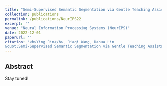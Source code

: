 ```yaml
---
title: "Semi-Supervised Semantic Segmentation via Gentle Teaching Assistant."
collection: publications
permalink: /publications/NeurIPS22
excerpt: ''
venue: "Neural Information Processing Systems (NeurIPS)"
date: 2022-12-01
paperurl: ''
citation: '<b>Ying Jin</b>, Jiaqi Wang, Dahua Lin
&quot;Semi-Supervised Semantic Segmentation via Gentle Teaching Assistant.&quot;.<i>Neural Information Processing Systems</i> <b>NeurIPS 2022</b>.'
---
```


<!-- [[pdf]](https://papers.nips.cc/paper/2021/file/8a1e808b55fde9455cb3d8857ed88389-Paper.pdf) -->


## Abstract
<!-- Object detection has achieved substantial progress in the last decade. However, detecting novel classes with only few samples remains challenging, since deep learning under low data regime usually leads to a degraded feature space. Existing works employ a holistic fine-tuning paradigm to tackle this problem, where the model is first pre-trained on all base classes with abundant samples, and then it is used to carve the novel class feature space. Nonetheless, this paradigm is still imperfect. Durning fine-tuning, a novel class may implicitly leverage the knowledge of multiple base classes to construct its feature space, which induces a scattered feature space, hence violating the inter-class separability. To overcome these obstacles, we propose a two-step fine-tuning framework, Few-shot object detection via Association and DIscrimination (FADI), which builds up a discriminative feature space for each novel class with two integral steps. 1) In the association step, in contrast to implicitly leveraging multiple base classes, we construct a compact novel class feature space via explicitly imitating a specific base class feature space. Specifically, we associate each novel class with a base class according to their semantic similarity. After that, the feature space of a novel class can readily imitate the well-trained feature space of the associated base class. 2) In the discrimination step, to ensure the separability between the novel classes and associated base classes, we disentangle the classification branches for base and novel classes. To further enlarge the inter-class separability between all classes, a set-specialized margin loss is imposed. Extensive experiments on standard Pascal VOC and MS-COCO datasets demonstrate that FADI achieves new state-of-the-art performance, significantly improving the baseline in any shot/split by +18.7. Notably, the advantage of FADI is most announced on extremely few-shot scenarios (e.g. 1- and 3- shot). -->
Stay tuned!